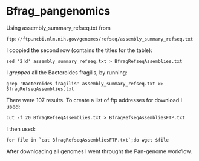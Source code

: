 # Bfrag_pangenomics
Using assembly_summary_refseq.txt from

  `ftp://ftp.ncbi.nlm.nih.gov/genomes/refseq/assembly_summary_refseq.txt`

I coppied the second row (contains the titles for the table):

  `sed '2!d' assembly_summary_refseq.txt > BfragRefseqAssemblies.txt`
  
I _grepped_ all the Bacteroides fragilis, by running:

  `grep 'Bacteroides fragilis' assembly_summary_refseq.txt >> BfragRefseqAssemblies.txt`
  
There were 107 results. To create a list of ftp addresses for download I used:

  `cut -f 20 BfragRefseqAssemblies.txt > BfragRefseqAssembliesFTP.txt`
  
I then used:

  ``for file in `cat BfragRefseqAssembliesFTP.txt`;do wget $file``
  
After downloading all genomes I went throught the Pan-genome workflow.
